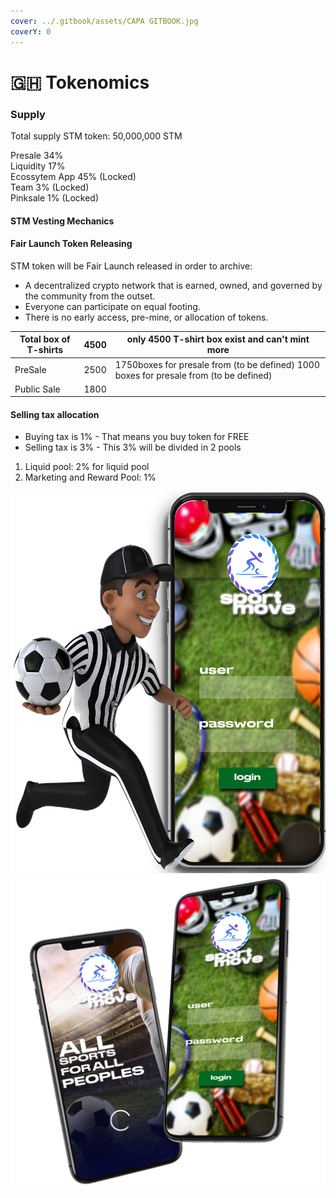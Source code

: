```yaml
---
cover: ../.gitbook/assets/CAPA GITBOOK.jpg
coverY: 0
---
```


# 🇬🇭 Tokenomics

### Supply

Total supply STM token: 50,000,000 STM

Presale 34%\
Liquidity 17% \
Ecossytem App 45% (Locked) \
Team 3% (Locked) \
Pinksale 1% (Locked)

#### STM Vesting Mechanics

#### Fair Launch Token Releasing

STM token will be Fair Launch released in order to archive:

* A decentralized crypto network that is earned, owned, and governed by the community from the outset.
* Everyone can participate on equal footing.
* There is no early access, pre-mine, or allocation of tokens.

| Total box of T-shirts | 4500 | only 4500 T-shirt box exist and can't mint more                                        |
| --------------------- | ---- | -------------------------------------------------------------------------------------- |
| PreSale               | 2500 | 1750boxes for presale from (to be defined) 1000 boxes for presale from (to be defined) |
| Public Sale           | 1800 |                                                                                        |

#### Selling tax allocation

* Buying tax is 1% - That means you buy token for FREE
* Selling tax is 3% - This 3% will be divided in 2 pools

1. Liquid pool: 2% for liquid pool
2. Marketing and Reward Pool: 1%

![](../.gitbook/assets/faqph.png) ![](../.gitbook/assets/Homeph.png)
